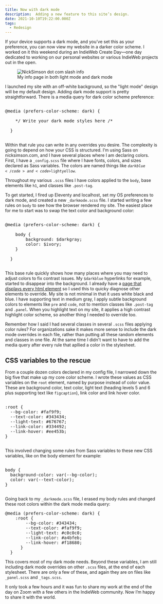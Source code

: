 ```yaml
---
title: Now with dark mode
description:  Adding a new feature to this site’s design.
date: 2021-10-10T19:22:00.000Z
tags:
  - Redesign
---
```


If your device supports a dark mode, and you’ve set this as your preference, you can now view my website in a darker color scheme. I worked on it this weekend during an IndieWeb Create Day&mdash;one day dedicated to working on our personal websites or various IndieWeb projects out in the open.

<figure>
    <img src="/img/post-images/2021-10-lightmode-darkmode.jpg" class="panel"
         alt="NickSimson dot com slash info" />
    <figcaption>My info page in both light mode and dark mode</figcaption>
</figure>

I launched my site with an off-white background, so the "light mode" design will be my default design. Adding dark mode support is pretty straightforward. There is a media query for dark color scheme preference:

<pre>

@media (prefers-color-scheme: dark) {
    
    */ Write your dark mode styles here /*

  }

</pre>

Within that rule you can write in any overrides you desire. The complexity is going to depend on how your CSS is structured. I’m using Sass on nicksimson.com, and I have several places where I am declaring colors. First, I have a <code>_config.scss</code> file where I have fonts, colors, and sizes declared as Sass variables. The colors are named things like <code>$darkblue</code> and <code>$lightyellow</code>. 

Throughout my various <code>.scss</code> files I have colors applied to the <code>body</code>, base elements like <code>h1</code>, and classes like <code>.post-tag</code>. 

To get started, I fired up Eleventy and localhost, set my OS preferences to dark mode, and created a new <code>_darkmode.scss</code> file. I started writing a few rules on <code>body</code> to see how the browser rendered my site. The easiest place for me to start was to swap the text color and background color:

<pre>

@media (prefers-color-scheme: dark) {
    
    body {
        background: $darkgray;
        color: $ivory;
    }

  }

</pre>

This base rule quickly shows how many places where you may need to adjust colors to fix contrast issues. My <code>$darkblue</code> hyperlinks for example, started to disappear into the background. I already have a [page that displays every html element](/html) so I used this to quicky diagnose other elements to override. My site is not minimal in that it uses white black and blue. I have supporting text in medium gray, I apply subtle background colors to elements like <code>pre</code> and <code>code</code>, not to mention classes like <code>.post-tag</code> and <code>.panel</code>. When you highlight text on my site, it applies a high contrast highlight color scheme, so another thing I needed to override too.

Remember how I said I had several classes in several <code>.scss</code> files applying color rules? For organizations sake it makes more sense to include the dark mode overrides in each file, rather than putting all these random elements and classes in one file. At the same time I didn't want to have to add the media query after every rule that apllied a color in the stylesheet.

## CSS variables to the rescue

From a couple dozen colors declared in my config file, I narrowed down the big five that make up my core color scheme. I wrote these values as CSS variables on the <code>root</code> element, named by purpose instead of color value. These are background color, text color, light text (heading levels 5 and 6 plus supporting text like <code>figcaption</code>), link color and link hover color.

<pre>

:root {
  --bg-color: #faf9f9;
  --text-color: #343434;
  --light-text: #676767;
  --link-color: #334492;
  --link-hover: #ee453b;
}

</pre>

This involved changing some rules from Sass variables to these new CSS variables, like on the body element for example:

<pre>

body {
  background-color: var(--bg-color);
  color: var(--text-color);
}

</pre>

Going back to my <code>_darkmode.scss</code> file, I erased my body rules and changed these root colors within the dark mode media query:

<pre>
@media (prefers-color-scheme: dark) {
    :root {
        --bg-color: #343434;
        --text-color: #faf9f9;
        --light-text: #c0c0c0;
        --link-color: #a4bfeb;
        --link-hover: #f18680;
      }
  }
</pre>

This covers most of my dark mode needs. Beyond these variables, I am still including dark mode overrides on other <code>.scss</code> files, at the end of each stylesheet. There are only a few of these, and again they are on files like <code>_panel.scss</code> and <code>_tags.scss</code>.

It only took a few hours and it was fun to share my work at the end of the day on Zoom with a few others in the IndieWeb community. Now I’m happy to share it with the world. 